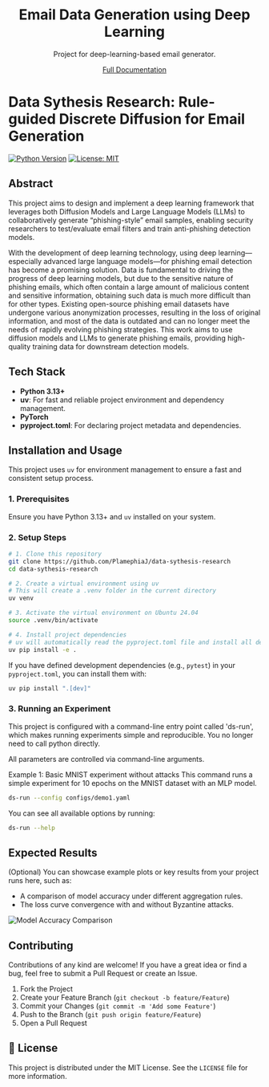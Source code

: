 <h1 align="center">Email Data Generation using Deep Learning</h1>

<div align="center">

Project for deep-learning-based email generator.

[Full Documentation](https://plamephiaj.github.io/data-sythesis-research/design/readme.html)

</div>

# Data Sythesis Research: Rule-guided Discrete Diffusion for Email Generation

[![Python Version](https://img.shields.io/badge/Python-3.13+-blue.svg)](https://www.python.org/)
[![License: MIT](https://img.shields.io/badge/License-MIT-yellow.svg)](https://opensource.org/licenses/MIT)

## Abstract

This project aims to design and implement a deep learning framework that leverages both Diffusion Models and Large Language Models (LLMs) to collaboratively generate “phishing-style” email samples, enabling security researchers to test/evaluate email filters and train anti-phishing detection models.

With the development of deep learning technology, using deep learning—especially advanced large language models—for phishing email detection has become a promising solution. Data is fundamental to driving the progress of deep learning models, but due to the sensitive nature of phishing emails, which often contain a large amount of malicious content and sensitive information, obtaining such data is much more difficult than for other types. Existing open-source phishing email datasets have undergone various anonymization processes, resulting in the loss of original information, and most of the data is outdated and can no longer meet the needs of rapidly evolving phishing strategies. This work aims to use diffusion models and LLMs to generate phishing emails, providing high-quality training data for downstream detection models.
## Tech Stack

* **Python 3.13+**
* **uv**: For fast and reliable project environment and dependency management.
* **PyTorch**
* **pyproject.toml**: For declaring project metadata and dependencies.

## Installation and Usage

This project uses `uv` for environment management to ensure a fast and consistent setup process.

### 1. Prerequisites

Ensure you have Python 3.13+ and `uv` installed on your system.

### 2. Setup Steps

```bash
# 1. Clone this repository
git clone https://github.com/PlamephiaJ/data-sythesis-research
cd data-sythesis-research

# 2. Create a virtual environment using uv
# This will create a .venv folder in the current directory
uv venv

# 3. Activate the virtual environment on Ubuntu 24.04
source .venv/bin/activate

# 4. Install project dependencies
# uv will automatically read the pyproject.toml file and install all dependencies
uv pip install -e .
```

If you have defined development dependencies (e.g., `pytest`) in your `pyproject.toml`, you can install them with:
```bash
uv pip install ".[dev]"
```


### 3. Running an Experiment

This project is configured with a command-line entry point called 'ds-run', which makes running experiments simple and reproducible. You no longer need to call python directly.

All parameters are controlled via command-line arguments.

Example 1: Basic MNIST experiment without attacks
This command runs a simple experiment for 10 epochs on the MNIST dataset with an MLP model.

```bash
ds-run --config configs/demo1.yaml
```
You can see all available options by running:

```bash
ds-run --help
```

## Expected Results

(Optional) You can showcase example plots or key results from your project runs here, such as:
* A comparison of model accuracy under different aggregation rules.
* The loss curve convergence with and without Byzantine attacks.

![Model Accuracy Comparison](placeholder_accuracy_plot.png)

## Contributing

Contributions of any kind are welcome! If you have a great idea or find a bug, feel free to submit a Pull Request or create an Issue.

1.  Fork the Project
2.  Create your Feature Branch (`git checkout -b feature/Feature`)
3.  Commit your Changes (`git commit -m 'Add some Feature'`)
4.  Push to the Branch (`git push origin feature/Feature`)
5.  Open a Pull Request

## 📄 License

This project is distributed under the MIT License. See the `LICENSE` file for more information.
